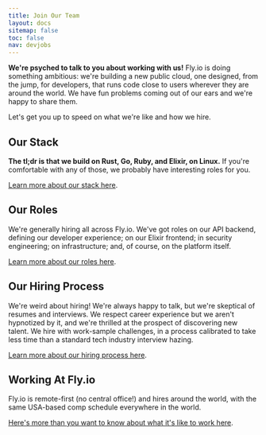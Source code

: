 ```yaml
---
title: Join Our Team
layout: docs
sitemap: false
toc: false
nav: devjobs
---
```


**We're psyched to talk to you about working with us!** Fly.io is doing
something ambitious: we're building a new public cloud, one designed,
from the jump, for developers, that runs code close to users wherever
they are around the world. We have fun problems coming out of our ears
and we're happy to share them. 

Let's get you up to speed on what we're like and how we hire.

## Our Stack

**The tl;dr is that we build on Rust, Go, Ruby, and Elixir, on Linux.** If
you're comfortable with any of those, we probably have interesting
roles for you.

[Learn more about our stack here](/docs/hiring/stack).

## Our Roles

We're generally hiring all across Fly.io. We've got roles on our API backend,
defining our developer experience; on our Elixir frontend; in security engineering;
on infrastructure; and, of course, on the platform itself.

[Learn more about our roles here](/docs/hiring/roles).

## Our Hiring Process

We're weird about hiring! We're always happy to talk, but we're skeptical of 
resumes and interviews. We respect career experience but we aren't hypnotized by it, 
and we're thrilled at the prospect of discovering new talent. We hire with 
work-sample challenges, in a process calibrated to take less time than a standard
tech industry interview hazing. 

[Learn more about our hiring process here](/docs/hiring/hiring).

## Working At Fly.io

Fly.io is remote-first (no central office!) and hires around the world, with the same USA-based
comp schedule everywhere in the world. 

[Here's more than you want to know about what it's like to work here](/docs/hiring/working).





